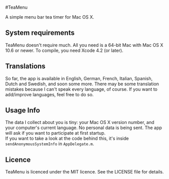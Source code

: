 #TeaMenu

A simple menu bar tea timer for Mac OS X.

## System requirements
TeaMenu doesn't require much. All you need is a 64-bit Mac with Mac OS X 10.6 or newer. To compile, you need Xcode 4.2 (or later).

## Translations
So far, the app is available in English, German, French, Italian, Spanish, Dutch and Swedish, and soon some more. There may be some translation mistakes because I can't speak every language, of course. If you want to add/improve languages, feel free to do so.

## Usage Info
The data I collect about you is tiny: your Mac OS X version number, and your computer's current language. No personal data is being sent. The app will ask if you want to participate at first startup.  
If you want to take a look at the code behind this, it's inside `sendAnonymousSystemInfo` in `AppDelegate.m`.

## Licence
TeaMenu is licenced under the MIT licence. See the LICENSE file for details.
